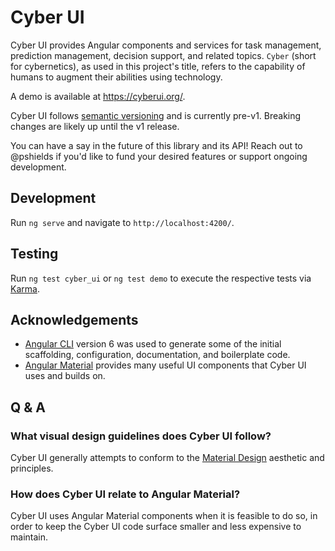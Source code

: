 # Cyber UI

Cyber UI provides Angular components and services for task management, prediction management, decision support, and related topics. `Cyber` (short for cybernetics), as used in this project's title, refers to the capability of humans to augment their abilities using technology.

A demo is available at https://cyberui.org/.

Cyber UI follows [semantic versioning](https://semver.org/) and is currently pre-v1. Breaking changes are likely up until the v1 release.

You can have a say in the future of this library and its API! Reach out to @pshields if you'd like to fund your desired features or support ongoing development.

## Development

Run `ng serve` and navigate to `http://localhost:4200/`.

## Testing

Run `ng test cyber_ui` or `ng test demo` to execute the respective tests via [Karma](https://karma-runner.github.io).

## Acknowledgements

* [Angular CLI](https://github.com/angular/angular-cli) version 6 was used to generate some of the initial scaffolding, configuration, documentation, and boilerplate code.
* [Angular Material](https://github.com/angular/material2) provides many useful UI components that Cyber UI uses and builds on.

## Q & A

### What visual design guidelines does Cyber UI follow?

Cyber UI generally attempts to conform to the [Material Design](https://material.io/) aesthetic and principles.

### How does Cyber UI relate to Angular Material?

Cyber UI uses Angular Material components when it is feasible to do so, in order to keep the Cyber UI code surface smaller and less expensive to maintain.

